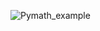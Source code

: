 ![Pymath_example](https://github.com/erfunhashemi/Pymath/assets/140959188/26fe276b-7b61-48d1-ba34-d237a7adc898)
